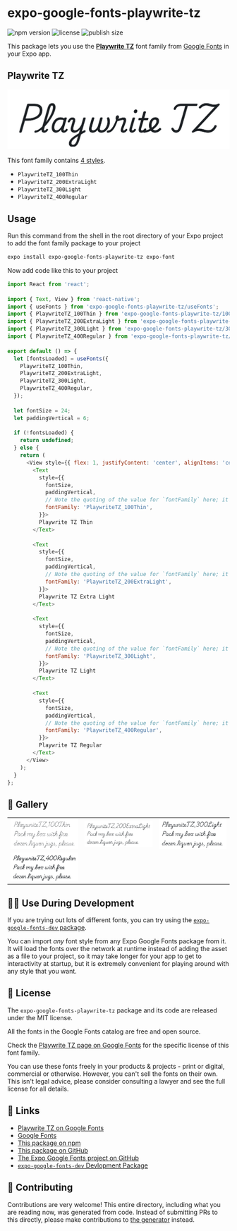 # expo-google-fonts-playwrite-tz

![npm version](https://flat.badgen.net/npm/v/expo-google-fonts-playwrite-tz)
![license](https://flat.badgen.net/github/license/expo/google-fonts)
![publish size](https://flat.badgen.net/packagephobia/install/expo-google-fonts-playwrite-tz)

This package lets you use the [**Playwrite TZ**](https://fonts.google.com/specimen/Playwrite+TZ) font family from [Google Fonts](https://fonts.google.com/) in your Expo app.

## Playwrite TZ

![Playwrite TZ](./font-family.png)

This font family contains [4 styles](#-gallery).

- `PlaywriteTZ_100Thin`
- `PlaywriteTZ_200ExtraLight`
- `PlaywriteTZ_300Light`
- `PlaywriteTZ_400Regular`

## Usage

Run this command from the shell in the root directory of your Expo project to add the font family package to your project
```sh
expo install expo-google-fonts-playwrite-tz expo-font
```

Now add code like this to your project
```js
import React from 'react';

import { Text, View } from 'react-native';
import { useFonts } from 'expo-google-fonts-playwrite-tz/useFonts';
import { PlaywriteTZ_100Thin } from 'expo-google-fonts-playwrite-tz/100Thin';
import { PlaywriteTZ_200ExtraLight } from 'expo-google-fonts-playwrite-tz/200ExtraLight';
import { PlaywriteTZ_300Light } from 'expo-google-fonts-playwrite-tz/300Light';
import { PlaywriteTZ_400Regular } from 'expo-google-fonts-playwrite-tz/400Regular';

export default () => {
  let [fontsLoaded] = useFonts({
    PlaywriteTZ_100Thin,
    PlaywriteTZ_200ExtraLight,
    PlaywriteTZ_300Light,
    PlaywriteTZ_400Regular,
  });

  let fontSize = 24;
  let paddingVertical = 6;

  if (!fontsLoaded) {
    return undefined;
  } else {
    return (
      <View style={{ flex: 1, justifyContent: 'center', alignItems: 'center' }}>
        <Text
          style={{
            fontSize,
            paddingVertical,
            // Note the quoting of the value for `fontFamily` here; it expects a string!
            fontFamily: 'PlaywriteTZ_100Thin',
          }}>
          Playwrite TZ Thin
        </Text>

        <Text
          style={{
            fontSize,
            paddingVertical,
            // Note the quoting of the value for `fontFamily` here; it expects a string!
            fontFamily: 'PlaywriteTZ_200ExtraLight',
          }}>
          Playwrite TZ Extra Light
        </Text>

        <Text
          style={{
            fontSize,
            paddingVertical,
            // Note the quoting of the value for `fontFamily` here; it expects a string!
            fontFamily: 'PlaywriteTZ_300Light',
          }}>
          Playwrite TZ Light
        </Text>

        <Text
          style={{
            fontSize,
            paddingVertical,
            // Note the quoting of the value for `fontFamily` here; it expects a string!
            fontFamily: 'PlaywriteTZ_400Regular',
          }}>
          Playwrite TZ Regular
        </Text>
      </View>
    );
  }
};

```

## 🔡 Gallery


||||
|-|-|-|
|![PlaywriteTZ_100Thin](.//100Thin/PlaywriteTZ_100Thin.ttf.png)|![PlaywriteTZ_200ExtraLight](.//200ExtraLight/PlaywriteTZ_200ExtraLight.ttf.png)|![PlaywriteTZ_300Light](.//300Light/PlaywriteTZ_300Light.ttf.png)||
|![PlaywriteTZ_400Regular](.//400Regular/PlaywriteTZ_400Regular.ttf.png)||||


## 👩‍💻 Use During Development

If you are trying out lots of different fonts, you can try using the [`expo-google-fonts-dev` package](https://github.com/freeboub/google-fonts/tree/master/font-packages/dev#readme).

You can import *any* font style from any Expo Google Fonts package from it. It will load the fonts
over the network at runtime instead of adding the asset as a file to your project, so it may take longer
for your app to get to interactivity at startup, but it is extremely convenient
for playing around with any style that you want.

## 📖 License

The `expo-google-fonts-playwrite-tz` package and its code are released under the MIT license.

All the fonts in the Google Fonts catalog are free and open source.

Check the [Playwrite TZ page on Google Fonts](https://fonts.google.com/specimen/Playwrite+TZ) for the specific license of this font family.

You can use these fonts freely in your products & projects - print or digital, commercial or otherwise. However, you can't sell the fonts on their own. This isn't legal advice, please consider consulting a lawyer and see the full license for all details.

## 🔗 Links

- [Playwrite TZ on Google Fonts](https://fonts.google.com/specimen/Playwrite+TZ)
- [Google Fonts](https://fonts.google.com/)
- [This package on npm](https://www.npmjs.com/package/expo-google-fonts-playwrite-tz)
- [This package on GitHub](https://github.com/freeboub/google-fonts/tree/master/font-packages/playwrite-tz)
- [The Expo Google Fonts project on GitHub](https://github.com/freeboub/google-fonts)
- [`expo-google-fonts-dev` Devlopment Package](https://github.com/freeboub/google-fonts/tree/master/font-packages/dev)

## 🤝 Contributing

Contributions are very welcome! This entire directory, including what you are reading now, was generated from code. Instead of submitting PRs to this directly, please make contributions to [the generator](https://github.com/freeboub/google-fonts/tree/master/packages/generator) instead.
